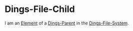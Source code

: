 # Dings-File-Child

I am an [Element](300000019.md) of a [Dings-Parent](300000019.md) in the [Dings-File-System](300000018.md).
